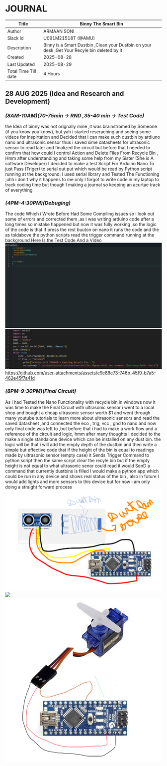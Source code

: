 # JOURNAL

| Title | Binny The Smart Bin|
|-------|---------------------|
| Author | ARMAAN SONI  |
| Slack Id | U091M21518T (@AMU)|
| Description | Binny is a Smart Dustbin ,Clean your Dustbin on your desk ,Get Your Recyle bin deleted by it  |
| Created  | 2025-08-28 |
| Last Updated  | 2025-08-29 |
| Total Time Till date| 4 Hours|
## **28 AUG 2025 (Idea and Research and Development)**

### *(8AM-10AM)(70-75min -> RND ,35-40 min -> Test Code)*
the Idea of binny was not orignally mine ,it was brainstromed by Someone (if you know you know), but yah i started reseraching and seeing some videos for inspirtation 
and Decided that i can make such dustbin by ardiuno nano and ultrasonic sensor thus i saved sime datasheets for ultrasonic sensor to read later and finalized the circuit but before that I needed 
to confirm that how could I control Action and Delete Files From Recycle Bin , Hmm after understanding and taking some help from my Sister (She is A software Developer) I decided to make 
a test Script For Arduino Nano To just Pass (Triger) to serial out put which would be read by Python script running at the background, I used serial library and Tested The Functioning ,uhh i 
don't why it happens to me only I forgot to write code in my laptop to track coding time but though I making a journal so keeping an acurtae track of everything

### *(4PM-4:30PM)(Debuging)*
The code Which i Wrote Before Had Some Compiling issues so i look out some of errors and corrected them ,as i was writing arduino code after a long times so mistake happened but now it was fully working ,so the logic of the code is that if press the rest buuton on nano it runs the code and the as toldabove the python scripts read the trigger command running at the background
Here Is the Test Code And a Video
![](https://github.com/Armaan240/BinnyBin/blob/main/Images/Screenshot%20(171).png)
![](https://github.com/Armaan240/BinnyBin/blob/main/Images/Screenshot%20(172).png)
https://github.com/user-attachments/assets/c9c88c73-746b-45f9-b7a5-462e45f7a41d

### *(8PM-9:30PM)(Final Circuit)*
As i had Tested the Nano Functionality with recycle bin in windows now it was time to make the Final Circuit with ultrasonic sensor i went to a local shop and bought a cheap ultrasonic sensor worth $1 and went through many youtube tutorials to learn more about ultrasonic sensors and read the saved datasheet ,and connected the eco , trig, vcc , gnd to nano and now only final code was left to 
,but before that i had to make a work flow and a reference of the circuit and logic, hmm after many thoughts  I decided to the make a single standalone device which can be installed on any dust bin. 
the logic will be that i will add the empty depth of the dustbin and then write a simple but effective code that if the height of the bin is equal to readings made by ultrasonic sensor (empty case) it Sends Trigger Command to python script then the same script clear the recyle bin but if the empty height is not equal to what ultrasonic senor could read it would SenD a command that currently dustbins is filled 
I would make a python app which could be run in any device and shows real status of the bin , also in future I would add lights and more sensors to this device but for now i am only doing a straight forward process
![](Images/IMG_2245.jpeg)
![](Images/IMG_2238.jpeg)
![](Images/IMG_2248.jpeg) 
